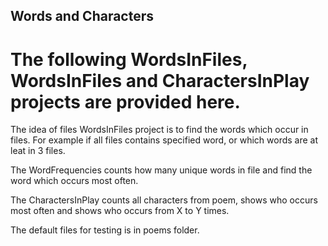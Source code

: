 ## Words and Characters

# The following WordsInFiles, WordsInFiles and CharactersInPlay projects are provided here.

The idea of files WordsInFiles project is to find the words which occur in files. For example if all files contains specified word, or which words are at leat in 3 files.

The WordFrequencies counts how many unique words in file and find the word which occurs most often. 

The CharactersInPlay counts all characters from poem, shows who occurs most often and shows who occurs from X to Y times.

The default files for testing is in poems folder.
